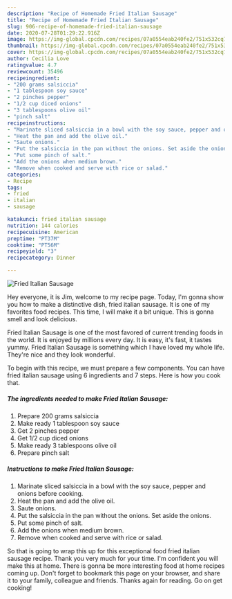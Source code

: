 ```yaml
---
description: "Recipe of Homemade Fried Italian Sausage"
title: "Recipe of Homemade Fried Italian Sausage"
slug: 906-recipe-of-homemade-fried-italian-sausage
date: 2020-07-28T01:29:22.916Z
image: https://img-global.cpcdn.com/recipes/07a0554eab240fe2/751x532cq70/fried-italian-sausage-recipe-main-photo.jpg
thumbnail: https://img-global.cpcdn.com/recipes/07a0554eab240fe2/751x532cq70/fried-italian-sausage-recipe-main-photo.jpg
cover: https://img-global.cpcdn.com/recipes/07a0554eab240fe2/751x532cq70/fried-italian-sausage-recipe-main-photo.jpg
author: Cecilia Love
ratingvalue: 4.7
reviewcount: 35496
recipeingredient:
- "200 grams salsiccia"
- "1 tablespoon soy sauce"
- "2 pinches pepper"
- "1/2 cup diced onions"
- "3 tablespoons olive oil"
- "pinch salt"
recipeinstructions:
- "Marinate sliced salsiccia in a bowl with the soy sauce, pepper and onions before cooking."
- "Heat the pan and add the olive oil."
- "Saute onions."
- "Put the salsiccia in the pan without the onions. Set aside the onions."
- "Put some pinch of salt."
- "Add the onions when medium brown."
- "Remove when cooked and serve with rice or salad."
categories:
- Recipe
tags:
- fried
- italian
- sausage

katakunci: fried italian sausage 
nutrition: 144 calories
recipecuisine: American
preptime: "PT37M"
cooktime: "PT56M"
recipeyield: "3"
recipecategory: Dinner

---
```



![Fried Italian Sausage](https://img-global.cpcdn.com/recipes/07a0554eab240fe2/751x532cq70/fried-italian-sausage-recipe-main-photo.jpg)

Hey everyone, it is Jim, welcome to my recipe page. Today, I'm gonna show you how to make a distinctive dish, fried italian sausage. It is one of my favorites food recipes. This time, I will make it a bit unique. This is gonna smell and look delicious.



Fried Italian Sausage is one of the most favored of current trending foods in the world. It is enjoyed by millions every day. It is easy, it's fast, it tastes yummy. Fried Italian Sausage is something which I have loved my whole life. They're nice and they look wonderful.


To begin with this recipe, we must prepare a few components. You can have fried italian sausage using 6 ingredients and 7 steps. Here is how you cook that.

<!--inarticleads1-->

##### The ingredients needed to make Fried Italian Sausage:

1. Prepare 200 grams salsiccia
1. Make ready 1 tablespoon soy sauce
1. Get 2 pinches pepper
1. Get 1/2 cup diced onions
1. Make ready 3 tablespoons olive oil
1. Prepare pinch salt




<!--inarticleads2-->

##### Instructions to make Fried Italian Sausage:

1. Marinate sliced salsiccia in a bowl with the soy sauce, pepper and onions before cooking.
1. Heat the pan and add the olive oil.
1. Saute onions.
1. Put the salsiccia in the pan without the onions. Set aside the onions.
1. Put some pinch of salt.
1. Add the onions when medium brown.
1. Remove when cooked and serve with rice or salad.




So that is going to wrap this up for this exceptional food fried italian sausage recipe. Thank you very much for your time. I'm confident you will make this at home. There is gonna be more interesting food at home recipes coming up. Don't forget to bookmark this page on your browser, and share it to your family, colleague and friends. Thanks again for reading. Go on get cooking!
